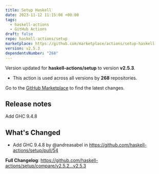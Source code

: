 ```yaml
---
title: Setup Haskell
date: 2023-11-12 11:15:08 +00:00
tags:
  - haskell-actions
  - GitHub Actions
draft: false
repo: haskell-actions/setup
marketplace: https://github.com/marketplace/actions/setup-haskell
version: v2.5.3
dependentsNumber: "268"
---
```



Version updated for **haskell-actions/setup** to version **v2.5.3**.
- This action is used across all versions by **268** repositories.

Go to the [GitHub Marketplace](https://github.com/marketplace/actions/setup-haskell) to find the latest changes.

## Release notes

Add GHC 9.4.8




## What's Changed
* Add GHC 9.4.8 by @andreasabel in https://github.com/haskell-actions/setup/pull/54


**Full Changelog**: https://github.com/haskell-actions/setup/compare/v2.5.2...v2.5.3
